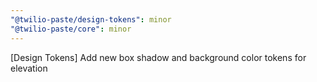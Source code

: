 ```yaml
---
"@twilio-paste/design-tokens": minor
"@twilio-paste/core": minor
---
```


[Design Tokens] Add new box shadow and background color tokens for elevation
